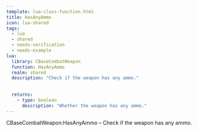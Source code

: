 ```yaml
---
template: lua-class-function.html
title: HasAnyAmmo
icon: lua-shared
tags:
  - lua
  - shared
  - needs-verification
  - needs-example
lua:
  library: CBaseCombatWeapon
  function: HasAnyAmmo
  realm: shared
  description: "Check if the weapon has any ammo."
  
  
  returns:
    - type: boolean
      description: "Whether the weapon has any ammo."
---
```


<div class="lua__search__keywords">
CBaseCombatWeapon:HasAnyAmmo &#x2013; Check if the weapon has any ammo.
</div>

